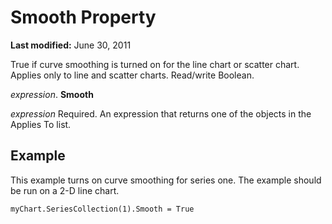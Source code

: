 
# Smooth Property

 **Last modified:** June 30, 2011

True if curve smoothing is turned on for the line chart or scatter chart. Applies only to line and scatter charts. Read/write Boolean.

 _expression_. **Smooth**

 _expression_ Required. An expression that returns one of the objects in the Applies To list.

## Example

This example turns on curve smoothing for series one. The example should be run on a 2-D line chart.


```
myChart.SeriesCollection(1).Smooth = True
```

